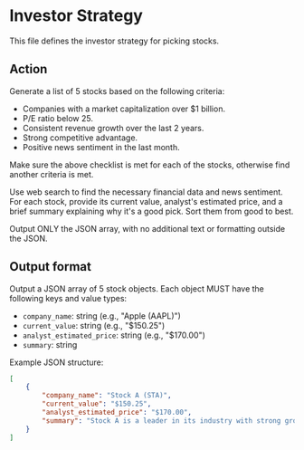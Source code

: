 # Investor Strategy

This file defines the investor strategy for picking stocks.

## Action

Generate a list of 5 stocks based on the following criteria: 
- Companies with a market capitalization over $1 billion.
- P/E ratio below 25.
- Consistent revenue growth over the last 2 years.
- Strong competitive advantage.
- Positive news sentiment in the last month.

Make sure the above checklist is met for each of the stocks, otherwise find another criteria is met.

Use web search to find the necessary financial data and news sentiment. For each stock, provide its current value, analyst's estimated price, and a brief summary explaining why it's a good pick. 
Sort them from good to best.

Output ONLY the JSON array, with no additional text or formatting outside the JSON.

## Output format

Output a JSON array of 5 stock objects. Each object MUST have the following keys and value types:
- `company_name`: string (e.g., "Apple (AAPL)")
- `current_value`: string (e.g., "$150.25")
- `analyst_estimated_price`: string (e.g., "$170.00")
- `summary`: string

Example JSON structure:
```json
[
    {
        "company_name": "Stock A (STA)",
        "current_value": "$150.25",
        "analyst_estimated_price": "$170.00",
        "summary": "Stock A is a leader in its industry with strong growth potential."
    }
]
```